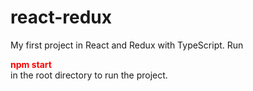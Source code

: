 # react-redux

My first project in React and Redux with TypeScript. Run <div style="color: red; font-weight: bold;">npm start</div> in the root directory to run the project.
